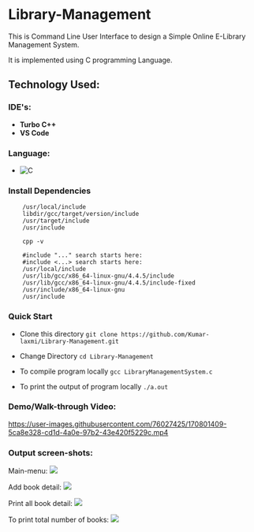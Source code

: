 # Library-Management

This is Command Line User Interface to design a Simple Online E-Library Management System.

It is implemented using C programming Language.

## Technology Used: 
### IDE's:
- **Turbo C++**
- **VS Code**

### Language:
- ![C](https://img.shields.io/badge/c-%2300599C.svg?style=for-the-badge&logo=c&logoColor=white)

### Install Dependencies
```
    /usr/local/include
    libdir/gcc/target/version/include
    /usr/target/include
    /usr/include

    cpp -v

    #include "..." search starts here:
    #include <...> search starts here:
    /usr/local/include
    /usr/lib/gcc/x86_64-linux-gnu/4.4.5/include
    /usr/lib/gcc/x86_64-linux-gnu/4.4.5/include-fixed
    /usr/include/x86_64-linux-gnu
    /usr/include
```

### Quick Start
- Clone this directory
```git clone https://github.com/Kumar-laxmi/Library-Management.git```

- Change Directory
```cd Library-Management```

- To compile program locally
```gcc LibraryManagementSystem.c```

- To print the output of program locally
```./a.out```


### Demo/Walk-through Video:

https://user-images.githubusercontent.com/76027425/170801409-5ca8e328-cd1d-4a0e-97b2-43e420f5229c.mp4


### Output screen-shots:
Main-menu:
<img src="./SCREEN-SHOTS/ss1.png" />

Add book detail:
<img src="./SCREEN-SHOTS/ss2.png" />

Print all book detail:
<img src="./SCREEN-SHOTS/ss3.png" />

To print total number of books:
<img src="./SCREEN-SHOTS/ss4.png" />
